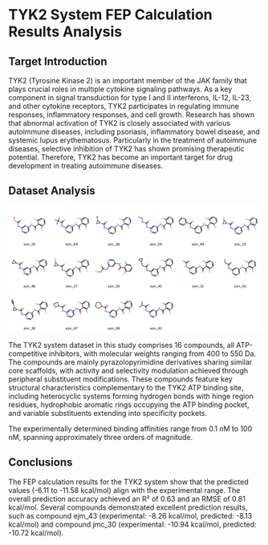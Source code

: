 # TYK2 System FEP Calculation Results Analysis

## Target Introduction

TYK2 (Tyrosine Kinase 2) is an important member of the JAK family that plays crucial roles in multiple cytokine signaling pathways. As a key component in signal transduction for type I and II interferons, IL-12, IL-23, and other cytokine receptors, TYK2 participates in regulating immune responses, inflammatory responses, and cell growth. Research has shown that abnormal activation of TYK2 is closely associated with various autoimmune diseases, including psoriasis, inflammatory bowel disease, and systemic lupus erythematosus. Particularly in the treatment of autoimmune diseases, selective inhibition of TYK2 has shown promising therapeutic potential. Therefore, TYK2 has become an important target for drug development in treating autoimmune diseases.

## Dataset Analysis

![Molecular structures of representative compounds](mol_grid.png)

The TYK2 system dataset in this study comprises 16 compounds, all ATP-competitive inhibitors, with molecular weights ranging from 400 to 550 Da. The compounds are mainly pyrazolopyrimidine derivatives sharing similar core scaffolds, with activity and selectivity modulation achieved through peripheral substituent modifications. These compounds feature key structural characteristics complementary to the TYK2 ATP binding site, including heterocyclic systems forming hydrogen bonds with hinge region residues, hydrophobic aromatic rings occupying the ATP binding pocket, and variable substituents extending into specificity pockets.

The experimentally determined binding affinities range from 0.1 nM to 100 nM, spanning approximately three orders of magnitude.

## Conclusions

The FEP calculation results for the TYK2 system show that the predicted values (-6.11 to -11.58 kcal/mol) align with the experimental range. The overall prediction accuracy achieved an R² of 0.63 and an RMSE of 0.81 kcal/mol. Several compounds demonstrated excellent prediction results, such as compound ejm_43 (experimental: -8.26 kcal/mol, predicted: -8.13 kcal/mol) and compound jmc_30 (experimental: -10.94 kcal/mol, predicted: -10.72 kcal/mol). 
